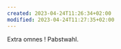 ```yaml
---
created: 2023-04-24T11:26:34+02:00
modified: 2023-04-24T11:27:35+02:00
---
```


Extra omnes ! Pabstwahl.
